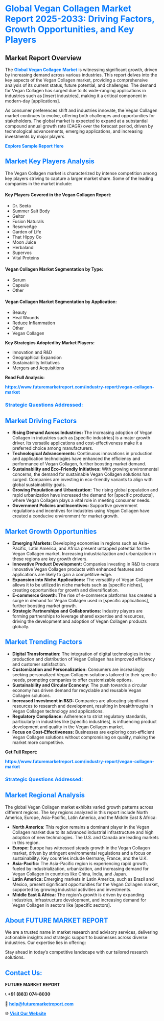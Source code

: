 <h1 style="color: #007BFF;">Global Vegan Collagen Market Report 2025-2033: Driving Factors, Growth Opportunities, and Key Players</h1>

<section id="overview">
<h2>Market Report Overview</h2>
<p>The <a href="https://www.futuremarketreport.com/industry-report/vegan-collagen-market" style="color: #007BFF; text-decoration: none;"><strong>Global Vegan Collagen Market</strong></a> is witnessing significant growth, driven by increasing demand across various industries. This report delves into the key aspects of the Vegan Collagen market, providing a comprehensive analysis of its current status, future potential, and challenges. The demand for Vegan Collagen has surged due to its wide-ranging applications in industries such as [insert industries], making it a critical component in modern-day [applications].</p>
<p>As consumer preferences shift and industries innovate, the Vegan Collagen market continues to evolve, offering both challenges and opportunities for stakeholders. The global market is expected to expand at a substantial compound annual growth rate (CAGR) over the forecast period, driven by technological advancements, emerging applications, and increasing investments by major players.</p>
</section>

<section id="overview">
<p><a href="https://www.futuremarketreport.com/request-sample/reportId=125546" style="color: #007BFF; text-decoration: none;"><strong>Explore Sample Report Here</strong></a></p>
</section>

<section id="key-players">
<h2 style="color: #007BFF;">Market Key Players Analysis</h2>
<p>The Vegan Collagen market is characterized by intense competition among key players striving to capture a larger market share. Some of the leading companies in the market include:</p>
<h4>Key Players Covered in the Vegan Collagen Report:</h4>
<ul><li>Dr. Seeta</li><li>Summer Salt Body</li><li>Geltor</li><li>Fusion Naturals</li><li>ReserveAge</li><li>Garden of Life</li><li>That Hippy Co</li><li>Moon Juice</li><li>Herbaland</li><li>Supervos</li><li>Vital Proteins</li></ul>
<h4>Vegan Collagen Market Segmentation by Type:</h4>
<ul><li>Serum</li><li>Capsule</li><li>Other</li></ul>

<h4>Vegan Collagen Market Segmentation by Application:</h4>
<ul><li>Beauty</li><li>Heal Wounds</li><li>Reduce Inflammation</li><li>Other</li><li>Vegan Collagen</li></ul>
<p><strong>Key Strategies Adopted by Market Players:</strong></p>
<ul>
<li>Innovation and R&D</li>
<li>Geographical Expansion</li>
<li>Sustainability Initiatives</li>
<li>Mergers and Acquisitions</li>
</ul>
</section>

<section>
<p><strong>Read Full Analysis: </strong></p><a href="https://www.futuremarketreport.com/industry-report/vegan-collagen-market" style="color: #007BFF; text-decoration: none;"><strong>https://www.futuremarketreport.com/industry-report/vegan-collagen-market</strong></a>
<h3 style="color: #007BFF;">Strategic Questions Addressed:</h3>
</section>

<section id="driving-factors">
<h2 style="color: #007BFF;">Market Driving Factors</h2>
<ul>
<li><strong>Rising Demand Across Industries:</strong> The increasing adoption of Vegan Collagen in industries such as [specific industries] is a major growth driver. Its versatile applications and cost-effectiveness make it a preferred choice among manufacturers.</li>
<li><strong>Technological Advancements:</strong> Continuous innovations in production and application technologies have enhanced the efficiency and performance of Vegan Collagen, further boosting market demand.</li>
<li><strong>Sustainability and Eco-Friendly Initiatives:</strong> With growing environmental concerns, the demand for sustainable Vegan Collagen solutions has surged. Companies are investing in eco-friendly variants to align with global sustainability goals.</li>
<li><strong>Growing Population and Urbanization:</strong> The rising global population and rapid urbanization have increased the demand for [specific products], where Vegan Collagen plays a vital role in meeting consumer needs.</li>
<li><strong>Government Policies and Incentives:</strong> Supportive government regulations and incentives for industries using Vegan Collagen have created a conducive environment for market growth.</li>
</ul>
</section>

<section id="growth-opportunities">
<h2 style="color: #007BFF;">Market Growth Opportunities</h2>
<ul>
<li><strong>Emerging Markets:</strong> Developing economies in regions such as Asia-Pacific, Latin America, and Africa present untapped potential for the Vegan Collagen market. Increasing industrialization and urbanization in these regions are key growth drivers.</li>
<li><strong>Innovative Product Development:</strong> Companies investing in R&D to create innovative Vegan Collagen products with enhanced features and applications are likely to gain a competitive edge.</li>
<li><strong>Expansion into Niche Applications:</strong> The versatility of Vegan Collagen allows it to be utilized in niche markets such as [specific niches], creating opportunities for growth and diversification.</li>
<li><strong>E-commerce Growth:</strong> The rise of e-commerce platforms has created a surge in demand for Vegan Collagen used in [specific applications], further boosting market growth.</li>
<li><strong>Strategic Partnerships and Collaborations:</strong> Industry players are forming partnerships to leverage shared expertise and resources, driving the development and adoption of Vegan Collagen products globally.</li>
</ul>
</section>

<section id="trending-factors">
<h2 style="color: #007BFF;">Market Trending Factors</h2>
<ul>
<li><strong>Digital Transformation:</strong> The integration of digital technologies in the production and distribution of Vegan Collagen has improved efficiency and customer satisfaction.</li>
<li><strong>Customization and Personalization:</strong> Consumers are increasingly seeking personalized Vegan Collagen solutions tailored to their specific needs, prompting companies to offer customizable options.</li>
<li><strong>Sustainability and Circular Economy:</strong> The push towards a circular economy has driven demand for recyclable and reusable Vegan Collagen solutions.</li>
<li><strong>Increased Investment in R&D:</strong> Companies are allocating significant resources to research and development, resulting in breakthroughs in Vegan Collagen technology and applications.</li>
<li><strong>Regulatory Compliance:</strong> Adherence to strict regulatory standards, particularly in industries like [specific industries], is influencing product development and quality in the Vegan Collagen market.</li>
<li><strong>Focus on Cost-Effectiveness:</strong> Businesses are exploring cost-efficient Vegan Collagen solutions without compromising on quality, making the market more competitive.</li>
</ul>
</section>

<section>
<p><strong>Get Full Report: </strong></p><a href="https://www.futuremarketreport.com/industry-report/vegan-collagen-market" style="color: #007BFF; text-decoration: none;"><strong>https://www.futuremarketreport.com/industry-report/vegan-collagen-market</strong></a>
<h3 style="color: #007BFF;">Strategic Questions Addressed:</h3>
</section>


<section id="regional-analysis">
<h2 style="color: #007BFF;">Market Regional Analysis</h2>
<p>The global Vegan Collagen market exhibits varied growth patterns across different regions. The key regions analyzed in this report include North America, Europe, Asia-Pacific, Latin America, and the Middle East & Africa:</p>
<ul>
<li><strong>North America:</strong> This region remains a dominant player in the Vegan Collagen market due to its advanced industrial infrastructure and high adoption of new technologies. The U.S. and Canada are leading markets in this region.</li>
<li><strong>Europe:</strong> Europe has witnessed steady growth in the Vegan Collagen market, driven by stringent environmental regulations and a focus on sustainability. Key countries include Germany, France, and the U.K.</li>
<li><strong>Asia-Pacific:</strong> The Asia-Pacific region is experiencing rapid growth, fueled by industrialization, urbanization, and increasing demand for Vegan Collagen in countries like China, India, and Japan.</li>
<li><strong>Latin America:</strong> Emerging markets in Latin America, such as Brazil and Mexico, present significant opportunities for the Vegan Collagen market, supported by growing industrial activities and investments.</li>
<li><strong>Middle East & Africa:</strong> The region’s growth is driven by expanding industries, infrastructure development, and increasing demand for Vegan Collagen in sectors like [specific sectors].</li>
</ul>
</section>

<footer>
<h2 style="color: #007BFF;">About FUTURE MARKET REPORT</h2>
<p>We are a trusted name in market research and advisory services, delivering actionable insights and strategic support to businesses across diverse industries. Our expertise lies in offering:</p>

<p>Stay ahead in today’s competitive landscape with our tailored research solutions.</p>

<h2 style="color: #007BFF;">Contact Us:</h2>
<p><strong>FUTURE MARKET REPORT</strong></p>
<p>📞 <strong>+91 (883) 074-8030</strong></p>
<p>📧 <strong><a href="mailto:help@futuremarketreport.com" style="color: #007BFF;">help@futuremarketreport.com</a></strong></p>
<p>🌐 <strong><a href="https://www.futuremarketreport.com/" style="color: #007BFF;">Visit Our Website</a></strong></p>
</footer>